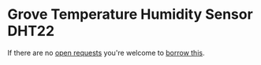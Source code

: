 # Grove Temperature Humidity Sensor DHT22
If there are no [open requests](../../../../issues?q=is%3Aissue+is%3Aopen+%22Grove+Temperature+Humidity+Sensor+DHT22%22+in%3Atitle) you're welcome to [borrow this](../../../../issues/new?title=Borrow+request+for+Grove+Temperature+Humidity+Sensor+DHT22&body=1+piece+of+%5Bthis%5D%28..%2Fblob%2Fmain%2F.%2FHardware%2FSensors%2FGrove_Temperature_Humidity_Sensor_DHT22.md%29+for+~2+weeks.).